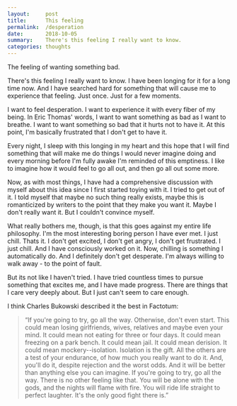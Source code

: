 ```yaml
---
layout:     post
title:      This feeling
permalink:  /desperation
date:       2018-10-05
summary:    There's this feeling I really want to know.
categories: thoughts
---
```


The feeling of wanting something bad.

There's this feeling I really want to know. I have been longing for it for a long time now. And I have searched hard for something that will cause me to experience that feeling. Just once. Just for a few moments. 

I want to feel desperation. I want to experience it with every fiber of my being. In Eric Thomas' words, I want to want something as bad as I want to breathe. I want to want something so bad that it hurts not to have it. At this point, I'm basically frustrated that I don't get to have it. 

Every night, I sleep with this longing in my heart and this hope that I will find something that will make me do things I would never imagine doing and every morning before I'm fully awake I'm reminded of this emptiness. I like to imagine how it would feel to go all out, and then go all out some more.

Now, as with most things, I have had a comprehensive discussion with myself about this idea since I first started toying with it. I tried to get out of it. I told myself that maybe no such thing really exists, maybe this is romanticized by writers to the point that they make you want it. Maybe I don't really want it. But I couldn't convince myself.

What really bothers me, though, is that this goes against my entire life philosophy. I'm the most interesting boring person I have ever met. I just chill. Thats it. I don't get excited, I don't get angry, I don't get frustrated. I just chill. And I have consciously worked on it. Now, chilling is something I automatically do. And I definitely don't get desperate. I'm always willing to walk away - to the point of fault.

But its not like I haven't tried. I have tried countless times to pursue something that excites me, and I have made progress. There are things that I care very deeply about. But I just can't seem to care enough.

I think Charles Bukowski described it the best in Factotum:

> “If you're going to try, go all the way. Otherwise, don't even start. This could mean losing girlfriends, wives, relatives and maybe even your mind. It could mean not eating for three or four days. It could mean freezing on a park bench. It could mean jail. It could mean derision. It could mean mockery--isolation. Isolation is the gift. All the others are a test of your endurance, of how much you really want to do it. And, you'll do it, despite rejection and the worst odds. And it will be better than anything else you can imagine. If you're going to try, go all the way. There is no other feeling like that. You will be alone with the gods, and the nights will flame with fire. You will ride life straight to perfect laughter. It's the only good fight there is.”



